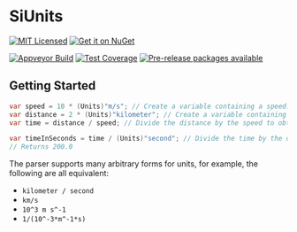 SiUnits
=======

[![MIT Licensed](https://img.shields.io/badge/license-MIT-blue.svg?style=flat-square)](license.md)
[![Get it on NuGet](https://img.shields.io/nuget/v/SiUnits.svg?style=flat-square)](http://nuget.org/packages/SiUnits)

[![Appveyor Build](https://img.shields.io/appveyor/ci/otac0n/SiUnits.svg?style=flat-square)](https://ci.appveyor.com/project/otac0n/SiUnits)
[![Test Coverage](https://img.shields.io/codecov/c/github/otac0n/SiUnits.svg?style=flat-square)](https://codecov.io/gh/otac0n/SiUnits)
[![Pre-release packages available](https://img.shields.io/nuget/vpre/SiUnits.svg?style=flat-square)](http://nuget.org/packages/SiUnits)

Getting Started
---------------

```C#
var speed = 10 * (Units)"m/s"; // Create a variable containing a speed.
var distance = 2 * (Units)"kilometer"; // Create a variable containing a distance.
var time = distance / speed; // Divide the distance by the speed to obtain a total time.

var timeInSeconds = time / (Units)"second"; // Divide the time by the desired units to obtain a constant.
// Returns 200.0
```

The parser supports many arbitrary forms for units, for example, the following are all equivalent:

* `kilometer / second`
* `km/s`
* `10^3 m s^-1`
* `1/(10^-3*m^-1*s)`
